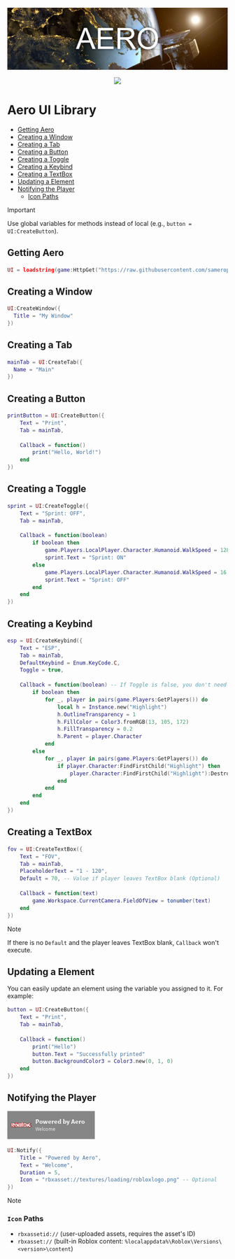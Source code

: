 ![AeroBanner](https://github.com/samerop/Aero/blob/main/gallery/Banner.jpg?raw=true)
<div align="center"><img src="https://img.shields.io/badge/voltaikz-blue?style=flat&logo=discord&logoColor=%23ffffff&labelColor=%235865F2&color=%235865F2"/></div>

# Aero UI Library
- [Getting Aero](#getting-aero)
- [Creating a Window](#creating-a-window)
- [Creating a Tab](#creating-a-tab)
- [Creating a Button](#creating-a-button)
- [Creating a Toggle](#creating-a-toggle)
- [Creating a Keybind](#creating-a-keybind)
- [Creating a TextBox](#creating-a-textbox)
- [Updating a Element](#updating-a-element)
- [Notifying the Player](#notifying-the-player)
  - [Icon Paths](#icon-paths)
> [!IMPORTANT]
> Use global variables for methods instead of local (e.g., `button = UI:CreateButton`).
## Getting Aero
```lua
UI = loadstring(game:HttpGet("https://raw.githubusercontent.com/samerop/Aero/main/source.lua"))()
```
## Creating a Window
```lua
UI:CreateWindow({
  Title = "My Window"
})
```
## Creating a Tab
```lua
mainTab = UI:CreateTab({
  Name = "Main"
})
```
## Creating a Button
```lua
printButton = UI:CreateButton({
    Text = "Print",
    Tab = mainTab,

    Callback = function()
        print("Hello, World!")
    end
})
```
## Creating a Toggle
```lua
sprint = UI:CreateToggle({
    Text = "Sprint: OFF",
    Tab = mainTab,

    Callback = function(boolean)
        if boolean then
            game.Players.LocalPlayer.Character.Humanoid.WalkSpeed = 128
            sprint.Text = "Sprint: ON"
        else
            game.Players.LocalPlayer.Character.Humanoid.WalkSpeed = 16
            sprint.Text = "Sprint: OFF"
        end
    end
})
```
## Creating a Keybind
```lua
esp = UI:CreateKeybind({
    Text = "ESP",
    Tab = mainTab,
    DefaultKeybind = Enum.KeyCode.C,
    Toggle = true,
	
    Callback = function(boolean) -- If Toggle is false, you don't need 'boolean'
        if boolean then
            for _, player in pairs(game.Players:GetPlayers()) do
                local h = Instance.new("Highlight")
                h.OutlineTransparency = 1
                h.FillColor = Color3.fromRGB(13, 105, 172)
                h.FillTransparency = 0.2
                h.Parent = player.Character
            end
        else
            for _, player in pairs(game.Players:GetPlayers()) do
                if player.Character:FindFirstChild("Highlight") then
                    player.Character:FindFirstChild("Highlight"):Destroy()
                end
            end
        end
    end
})
```
## Creating a TextBox
```lua
fov = UI:CreateTextBox({
    Text = "FOV",
    Tab = mainTab,
    PlaceholderText = "1 - 120",
    Default = 70, -- Value if player leaves TextBox blank (Optional)

    Callback = function(text)
        game.Workspace.CurrentCamera.FieldOfView = tonumber(text)
    end
})
```
> [!NOTE]
> If there is no `Default` and the player leaves TextBox blank, `Callback` won't execute.
## Updating a Element
You can easily update an element using the variable you assigned to it. For example:
```lua
button = UI:CreateButton({
    Text = "Print",
    Tab = mainTab,

    Callback = function()
        print("Hello")
        button.Text = "Successfully printed"
        button.BackgroundColor3 = Color3.new(0, 1, 0)
    end
})
```
## Notifying the Player
![Notification](https://github.com/samerop/Aero/blob/main/gallery/Notification.png?raw=true)
```lua
UI:Notify({
    Title = "Powered by Aero",
    Text = "Welcome",
    Duration = 5,
    Icon = "rbxasset://textures/loading/robloxlogo.png" -- Optional
})
```
> [!NOTE]
> ### `Icon` Paths
> - `rbxassetid://` (user-uploaded assets, requires the asset's ID)
> - `rbxasset://` (built-in Roblox content: `%localappdata%\Roblox\Versions\<version>\content`)
